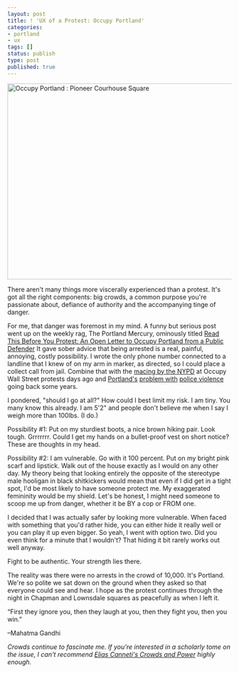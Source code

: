 ```yaml
---
layout: post
title: ! 'UX of a Protest: Occupy Portland'
categories:
- portland
- ux
tags: []
status: publish
type: post
published: true
---
```

<a href="http://skinnywhitegirl.com/blog/wp-content/uploads/2011/10/occupy-portland-pioneer-square.jpg"><img class="alignleft size-large wp-image-611" title="occupy-portland-pioneer-square" src="http://skinnywhitegirl.com/blog/wp-content/uploads/2011/10/occupy-portland-pioneer-square-600x440.jpg" alt="Occupy Portland : Pioneer Courhouse Square" width="600" height="440" /></a>

There aren't many things more viscerally experienced than a protest. It's got all the right components: big crowds, a common purpose you're passionate about, defiance of authority and the accompanying tinge of danger.

For me, that danger was foremost in my mind. A funny but serious post went up on the weekly rag, The Portland Mercury, ominously titled <a href="http://blogtown.portlandmercury.com/BlogtownPDX/archives/2011/10/06/read-this-before-you-protest-an-open-letter-to-occupy-portland-from-a-public-defender">Read This Before You Protest: An Open Letter to Occupy Portland from a Public Defender</a> It gave sober advice that being arrested is a real, painful, annoying, costly possibility. I wrote the only phone number connected to a landline that I knew of on my arm in marker, as directed, so I could place a collect call from jail. Combine that with the <a href="http://www.washingtonpost.com/blogs/blogpost/post/occupy-wall-street-protesters-get-beaten-maced-by-police-videos/2011/10/06/gIQAVdA3PL_blog.html">macing by the NYPD</a> at Occupy Wall Street protests days ago and <a href="http://en.wikipedia.org/wiki/James_Chasse">Portland's</a> <a href="http://www.wweek.com/portland/article-11686-ldwersre_better_than_all_thisrd.html">problem with</a> <a href="http://www.katu.com/news/62414327.html">police violence</a> going back some years.

I pondered, "should I go at all?" How could I best limit my risk. I am tiny. You many know this already. I am 5'2" and people don't believe me when I say I weigh more than 100lbs. (I do.)

Possibility #1: Put on my sturdiest boots, a nice brown hiking pair. Look tough. Grrrrrrr. Could I get my hands on a bullet-proof vest on short notice? These are thoughts in my head.

Possibility #2: I am vulnerable. Go with it 100 percent. Put on my bright pink scarf and lipstick. Walk out of the house exactly as I would on any other day. My theory being that looking entirely the opposite of the stereotype male hooligan in black shitkickers would mean that even if I did get in a tight spot, I'd be most likely to have someone protect me. My exaggerated femininity would be my shield. Let's be honest, I might need someone to scoop me up from danger, whether it be BY a cop or FROM one.

I decided that I was actually safer by looking more vulnerable. When faced with something that you'd rather hide, you can either hide it really well or you can play it up even bigger. So yeah, I went with option two. Did you even think for a minute that I wouldn't? That hiding it bit rarely works out well anyway.

Fight to be authentic. Your strength lies there.

The reality was there were no arrests in the crowd of 10,000. It's Portland. We're so polite we sat down on the ground when they asked so that everyone could see and hear. I hope as the protest continues through the night in Chapman and Lownsdale squares as peacefully as when I left it.

“First they ignore you,
then they laugh at you,
then they fight you,
then you win.”

–Mahatma Gandhi

<em>Crowds continue to fascinate me. If you're interested in a scholarly tome on the issue, I can't recommend <a href="http://www.amazon.com/Crowds-Power-Elias-Canetti/dp/0374518203">Elias Canneti's Crowds and Power</a> highly enough.</em>
